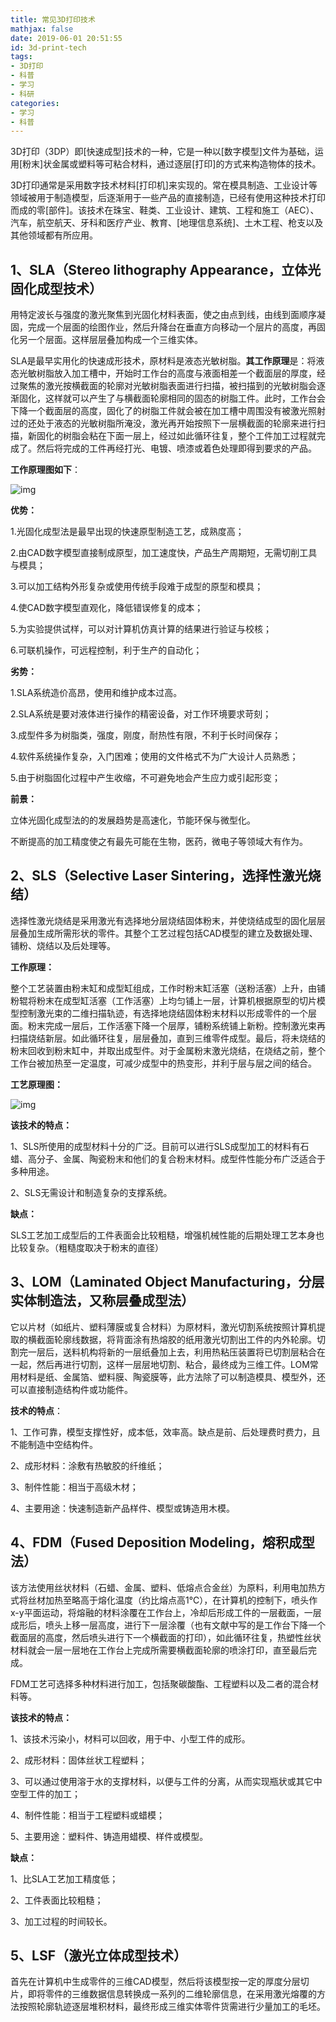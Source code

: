 ```yaml
---
title: 常见3D打印技术
mathjax: false
date: 2019-06-01 20:51:55
id: 3d-print-tech
tags:
- 3D打印
- 科普
- 学习
- 科研
categories:
- 学习
- 科普
---
```


3D打印（3DP）即[快速成型]技术的一种，它是一种以[数字模型]文件为基础，运用[粉末]状金属或塑料等可粘合材料，通过逐层[打印]的方式来构造物体的技术。

3D打印通常是采用数字技术材料[打印机]来实现的。常在模具制造、工业设计等领域被用于制造模型，后逐渐用于一些产品的直接制造，已经有使用这种技术打印而成的零[部件]。该技术在珠宝、鞋类、工业设计、建筑、工程和施工（AEC）、汽车，航空航天、牙科和医疗产业、教育、[地理信息系统]、土木工程、枪支以及其他领域都有所应用。

<!---more--->

## 1、SLA（Stereo lithography Appearance，立体光固化成型技术）

用特定波长与强度的激光聚焦到光固化材料表面，使之由点到线，由线到面顺序凝固，完成一个层面的绘图作业，然后升降台在垂直方向移动一个层片的高度，再固化另一个层面。这样层层叠加构成一个三维实体。

SLA是最早实用化的快速成形技术，原材料是液态光敏树脂。**其工作原理**是：将液态光敏树脂放入加工槽中，开始时工作台的高度与液面相差一个截面层的厚度，经过聚焦的激光按横截面的轮廓对光敏树脂表面进行扫描，被扫描到的光敏树脂会逐渐固化，这样就可以产生了与横截面轮廓相同的固态的树脂工件。此时，工作台会下降一个截面层的高度，固化了的树脂工件就会被在加工槽中周围没有被激光照射过的还处于液态的光敏树脂所淹没，激光再开始按照下一层横截面的轮廓来进行扫描，新固化的树脂会粘在下面一层上，经过如此循环往复，整个工件加工过程就完成了。然后将完成的工件再经打光、电镀、喷漆或着色处理即得到要求的产品。

**工作原理图如下**：

![img](https://zymin-1255632454.cos.ap-shanghai.myqcloud.com/0newblog/clip_image002.jpg)

**优势：**

1.光固化成型法是最早出现的快速原型制造工艺，成熟度高；

2.由CAD数字模型直接制成原型，加工速度快，产品生产周期短，无需切削工具与模具；

3.可以加工结构外形复杂或使用传统手段难于成型的原型和模具；

4.使CAD数字模型直观化，降低错误修复的成本；

5.为实验提供试样，可以对计算机仿真计算的结果进行验证与校核；

6.可联机操作，可远程控制，利于生产的自动化；

**劣势：**

1.SLA系统造价高昂，使用和维护成本过高。

2.SLA系统是要对液体进行操作的精密设备，对工作环境要求苛刻；

3.成型件多为树脂类，强度，刚度，耐热性有限，不利于长时间保存；

4.软件系统操作复杂，入门困难；使用的文件格式不为广大设计人员熟悉；

5.由于树脂固化过程中产生收缩，不可避免地会产生应力或引起形变；

**前景：**

立体光固化成型法的的发展趋势是高速化，节能环保与微型化。

不断提高的加工精度使之有最先可能在生物，医药，微电子等领域大有作为。

## 2、SLS（Selective Laser Sintering，选择性激光烧结）

选择性激光烧结是采用激光有选择地分层烧结固体粉末，并使烧结成型的固化层层层叠加生成所需形状的零件。其整个工艺过程包括CAD模型的建立及数据处理、铺粉、烧结以及后处理等。

**工作原理：**

整个工艺装置由粉末缸和成型缸组成，工作时粉末缸活塞（送粉活塞）上升，由铺粉辊将粉末在成型缸活塞（工作活塞）上均匀铺上一层，计算机根据原型的切片模型控制激光束的二维扫描轨迹，有选择地烧结固体粉末材料以形成零件的一个层面。粉末完成一层后，工作活塞下降一个层厚，铺粉系统铺上新粉。控制激光束再扫描烧结新层。如此循环往复，层层叠加，直到三维零件成型。最后，将未烧结的粉末回收到粉末缸中，并取出成型件。对于金属粉末激光烧结，在烧结之前，整个工作台被加热至一定温度，可减少成型中的热变形，并利于层与层之间的结合。

**工艺原理图：**

![img](https://zymin-1255632454.cos.ap-shanghai.myqcloud.com/0newblog/clip_image004.jpg)

**该技术的特点：**

1、SLS所使用的成型材料十分的广泛。目前可以进行SLS成型加工的材料有石蜡、高分子、金属、陶瓷粉末和他们的复合粉末材料。成型件性能分布广泛适合于多种用途。

2、SLS无需设计和制造复杂的支撑系统。

**缺点：**

SLS工艺加工成型后的工件表面会比较粗糙，增强机械性能的后期处理工艺本身也比较复杂。（粗糙度取决于粉末的直径）

## 3、LOM（Laminated  Object Manufacturing，分层实体制造法，又称层叠成型法）

它以片材（如纸片、塑料薄膜或复合材料）为原材料，激光切割系统按照计算机提取的横截面轮廓线数据，将背面涂有热熔胶的纸用激光切割出工件的内外轮廓。切割完一层后，送料机构将新的一层纸叠加上去，利用热粘压装置将已切割层粘合在一起，然后再进行切割，这样一层层地切割、粘合，最终成为三维工件。LOM常用材料是纸、金属箔、塑料膜、陶瓷膜等，此方法除了可以制造模具、模型外，还可以直接制造结构件或功能件。

**技术的特点**：

1、工作可靠，模型支撑性好，成本低，效率高。缺点是前、后处理费时费力，且不能制造中空结构件。

2、成形材料：涂敷有热敏胶的纤维纸；

3、制件性能：相当于高级木材；

4、主要用途：快速制造新产品样件、模型或铸造用木模。

## 4、FDM（Fused Deposition Modeling，熔积成型法）

该方法使用丝状材料（石蜡、金属、塑料、低熔点合金丝）为原料，利用电加热方式将丝材加热至略高于熔化温度（约比熔点高1℃），在计算机的控制下，喷头作x-y平面运动，将熔融的材料涂覆在工作台上，冷却后形成工件的一层截面，一层成形后，喷头上移一层高度，进行下一层涂覆（也有文献中写的是工作台下降一个截面层的高度，然后喷头进行下一个横截面的打印），如此循环往复，热塑性丝状材料就会一层一层地在工作台上完成所需要横截面轮廓的喷涂打印，直至最后完成。

FDM工艺可选择多种材料进行加工，包括聚碳酸酯、工程塑料以及二者的混合材料等。

**该技术的特点：**

1、该技术污染小，材料可以回收，用于中、小型工件的成形。

2、成形材料：固体丝状工程塑料；

3、可以通过使用溶于水的支撑材料，以便与工件的分离，从而实现瓶状或其它中空型工件的加工；

4、制件性能：相当于工程塑料或蜡模；

5、主要用途：塑料件、铸造用蜡模、样件或模型。

**缺点：**

1、比SLA工艺加工精度低；

2、工件表面比较粗糙；

3、加工过程的时间较长。

## 5、LSF（激光立体成型技术）

首先在计算机中生成零件的三维CAD模型，然后将该模型按一定的厚度分层切片，即将零件的三维数据信息转换成一系列的二维轮廓信息，在采用激光熔覆的方法按照轮廓轨迹逐层堆积材料，最终形成三维实体零件货需进行少量加工的毛坯。

 